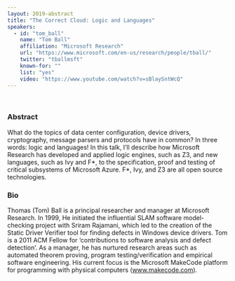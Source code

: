 ```yaml
---
layout: 2019-abstract
title: "The Correct Cloud: Logic and Languages"
speakers:
  - id: "tom_ball"
    name: "Tom Ball"
    affiliation: "Microsoft Research"
    url: "https://www.microsoft.com/en-us/research/people/tball/"
    twitter: "tballmsft"
    known-for: ""
    list: "yes"
    video: "https://www.youtube.com/watch?v=sBlaySntWcQ"
---
```


<br/>

### Abstract

What do the topics of data center configuration, device drivers, cryptography, message parsers and protocols have in common? In  three words: logic and languages! In this talk, I’ll describe how Microsoft Research has developed and applied logic engines, such as Z3, and new languages, such as Ivy and F\*, to the specification, proof and testing of critical subsystems of Microsoft Azure. F\*, Ivy, and Z3 are all open source technologies.

### Bio

Thomas (Tom) Ball is a principal researcher and manager at Microsoft Research. In 1999, He initiated the influential SLAM software model-checking project with Sriram Rajamani, which led to the creation of the Static Driver Verifier tool for finding defects in Windows device drivers. Tom is a 2011 ACM Fellow for ‘contributions to software analysis and defect detection’. As a manager, he has nurtured research areas such as automated theorem proving, program testing/verification and empirical software engineering. His current focus is the Microsoft MakeCode platform for programming with physical computers (www.makecode.com).

